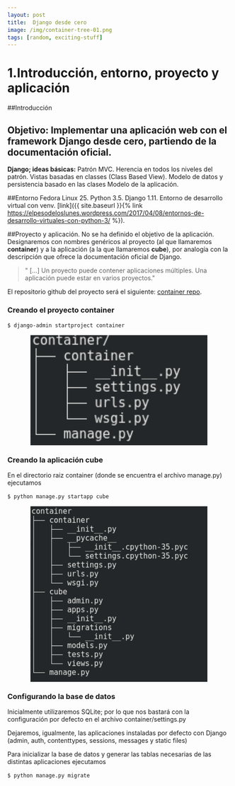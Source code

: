```yaml
---
layout: post
title:  Django desde cero
image: /img/container-tree-01.png
tags: [random, exciting-stuff]
---
```


1.Introducción, entorno, proyecto y aplicación
==============================================

##Introducción

## Objetivo: Implementar una aplicación web con el framework **Django** desde cero, partiendo de la documentación oficial.


**Django; ideas básicas:** Patrón MVC. Herencia en todos los niveles del patrón. Vistas basadas en classes (Class Based View). Modelo de datos y persistencia basado en las clases Modelo de la aplicación.

##Entorno
Fedora Linux 25. Python 3.5. Django 1.11. Entorno de desarrollo virtual con venv.
[link]({{ site.baseurl }}{% link https://elpesodeloslunes.wordpress.com/2017/04/08/entornos-de-desarrollo-virtuales-con-python-3/ %}).

##Proyecto y aplicación.
No se ha definido el objetivo de la aplicación. Designaremos con nombres genéricos al proyecto (al que llamaremos **container**) y a la aplicación (a la que llamaremos **cube**), por analogía con la descripción que ofrece la documentación oficial de Django. 
>" [...] Un proyecto puede contener aplicaciones múltiples. Una aplicación puede estar en varios proyectos."


El repositorio github del proyecto será el siguiente: [container repo](https://github.com/).

### Creando el proyecto **container**
```bash
$ django-admin startproject container
```
<img src="img/container-tree-01.png" width="400"
 style="display: block; margin-left: auto; margin-right: auto;"/>

### Creando la aplicación **cube**
En el directorio raiz container (donde se encuentra el archivo manage.py) ejecutamos
```bash
$ python manage.py startapp cube
```
<img src="img/container-tree-02.png" width="400"
 style="display: block; margin-left: auto; margin-right: auto;"/>

### Configurando la base de datos
Inicialmente utilizaremos SQLite; por lo que nos bastará con la configuración por defecto en el archivo container/settings.py

Dejaremos, igualmente, las aplicaciones instaladas por defecto con Django (admin, auth, contenttypes, sessions, messages y static files)

Para inicializar la base de datos y generar las tablas necesarias de las distintas aplicaciones ejecutamos
```bash
$ python manage.py migrate
```


